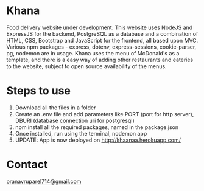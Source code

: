 # Khana
Food delivery website under development.
This website uses NodeJS and ExpressJS for the backend, PostgreSQL as a database and a combination of HTML, CSS, Bootstrap and JavaScript for the frontend, all based upon MVC. 
Various npm packages - express, dotenv, express-sessions, cookie-parser, pg, nodemon are in usage.
Khana uses the menu of McDonald's as a template, and there is a easy way of adding other restaurants and eateries to the website, subject to open source availability of the menus.

# Steps to use
1. Download all the files in a folder
2. Create an .env file and add parameters like PORT (port for http server), DBURI (database connection uri for postgresql)
3. npm install all the required packages, named in the package.json
4. Once installed, run using the terminal, nodemon app
5. UPDATE: App is now deployed on http://khaanaa.herokuapp.com/

# Contact
pranavruparel714@gmail.com

